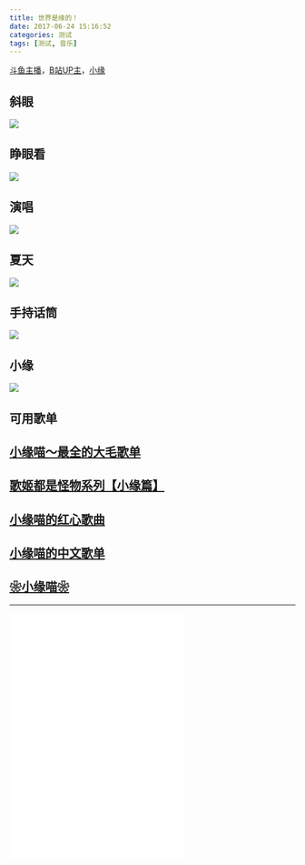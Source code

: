 ```yaml
---
title: 世界是缘的！
date: 2017-06-24 15:16:52
categories: 测试
tags: [测试, 音乐]
---
```

[斗鱼主播](https://yuba.douyu.com/yukari)，[B站UP主](https://space.bilibili.com/5055#!/)，[小缘](http://baike.baidu.com/link?url=dfu5pfnifixi7isqNBSgSBYSL6Rxd0KDgFiycS1w5p1TvOuMtkRIjW8FgM7_U5OgAy-Ju9svMl0zOisoyAkK4vJc-p03Am3oJQnlekBZioy)
<!--more-->

## 斜眼
![](https://ss1.bdstatic.com/70cFuXSh_Q1YnxGkpoWK1HF6hhy/it/u=4182163866,2722239327&fm=27&gp=0.jpg)
## 睁眼看
![](https://gss1.bdstatic.com/9vo3dSag_xI4khGkpoWK1HF6hhy/baike/c0%3Dbaike80%2C5%2C5%2C80%2C26/sign=53e6b0d23c2ac65c73086e219a9bd974/b812c8fcc3cec3fd9562cbc7df88d43f87942727.jpg)
## 演唱
![](https://timgsa.baidu.com/timg?image&quality=80&size=b9999_10000&sec=1498299261362&di=e71b9c18240750984567f553c40cb2fd&imgtype=0&src=http%3A%2F%2Fimgs.aixifan.com%2Fcontent%2F2016_10_05%2F1478335295.jpg)
## 夏天
![](https://timgsa.baidu.com/timg?image&quality=80&size=b9999_10000&sec=1498299123210&di=dffe81b5107fcae3b7f4eed0a2e846a1&imgtype=0&src=http%3A%2F%2Fi2.hdslb.com%2Fbfs%2Farchive%2Ff78ab7db44c12c7198134815ebd2ee6b4acc4d6e.jpg)
## 手持话筒
![](https://ss0.bdstatic.com/70cFuHSh_Q1YnxGkpoWK1HF6hhy/it/u=4223977849,1936464055&fm=27&gp=0.jpg)
## 小缘
![](https://b-ssl.duitang.com/uploads/item/201501/10/20150110220123_MMeSu.jpeg)


## 可用歌单

## [小缘喵～最全的大毛歌单](https://music.163.com/playlist?id=115150783)
## [歌姬都是怪物系列【小缘篇】](https://music.163.com/playlist?id=107675733)
## [小缘喵的红心歌曲](https://music.163.com/playlist?id=28872398)
## [小缘喵的中文歌单](https://music.163.com/playlist?id=496719243)
## [❀小缘喵❀](https://music.163.com/playlist?id=72892139)
---
<iframe frameborder="no" border="0" marginwidth="0" marginheight="0" width=310 height=430 src="//music.163.com/outchain/player?type=0&id=72892139&auto=0&height=430"></iframe>
